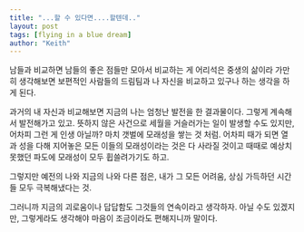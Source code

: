 ```yaml
---
title: "...할 수 있다면....할텐데.."
layout: post
tags: [flying in a blue dream]
author: "Keith"
---
```


남들과 비교하면 남들의 좋은 점들만 모아서 비교하는 게 어리석은 중생의 삶이라 가만히 생각해보면 보편적인 사람들의 드림팀과 나 자신을 비교하고 있구나 하는 생각을 하게 된다.

과거의 내 자신과 비교해보면 지금의 나는 엄청난 발전을 한 결과물이다. 그렇게 계속해서 발전해가고 있고. 뜻하지 않은 사건으로 세월을 거슬러가는 일이 발생할 수도 있지만, 어차피 그런 게 인생 아닐까? 마치 갯벌에 모래성을 쌓는 것 처럼. 어차피 때가 되면 열과 성을 다해 지어놓은 모든 이들의 모래성이라는 것은 다 사라질 것이고 때때로 예상치 못했던 파도에 모래성이 모두 휩쓸려가기도 하고.

그렇지만 예전의 나와 지금의 나와 다른 점은, 내가 그 모든 어려움, 상심 가득하던 시간들 모두 극복해냈다는 것.

그러니까 지금의 괴로움이나 답답함도 그것들의 연속이라고 생각하자. 아닐 수도 있겠지만, 그렇게라도 생각해야 마음이 조금이라도 편해지니까 말이다.

